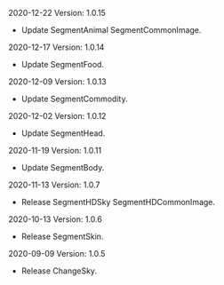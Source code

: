 2020-12-22 Version: 1.0.15
- Update SegmentAnimal SegmentCommonImage.

2020-12-17 Version: 1.0.14
- Update SegmentFood.

2020-12-09 Version: 1.0.13
- Update SegmentCommodity.

2020-12-02 Version: 1.0.12
- Update SegmentHead.

2020-11-19 Version: 1.0.11
- Update SegmentBody.

2020-11-13 Version: 1.0.7
- Release SegmentHDSky SegmentHDCommonImage.

2020-10-13 Version: 1.0.6
- Release SegmentSkin.

2020-09-09 Version: 1.0.5
- Release ChangeSky.

